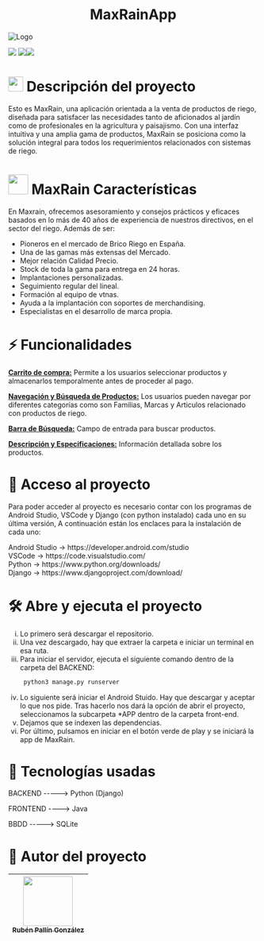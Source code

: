<h1 align="center"> MaxRainApp</h1>

![Logo](https://github.com/RubenPallin/MaxRainApp/assets/113434110/3be8ed67-9d58-45fb-a2bc-f8cbe4036b9e)


<p align="left">
   <img src="https://img.shields.io/badge/STATUS-EN%20DESAROLLO-green"> <img src="https://img.shields.io/github/stars/RubenPallin?style=social"><img src="https://img.shields.io/github/license/RubenPallin/MaxRainApp">
</p>

<h1> <img src="https://github.com/RubenPallin/MaxRainApp/assets/113434110/f9e4335e-d860-411f-920d-b3f8887ad3fb" width="30dp" height="30dp">
Descripción del proyecto
</h1>
Esto es MaxRain, una aplicación orientada a la venta de productos de riego, diseñada para satisfacer las necesidades tanto de aficionados al jardín como de profesionales en la agricultura y paisajismo. Con una interfaz intuitiva y una amplia gama de productos, MaxRain se posiciona como la solución integral para todos los requerimientos relacionados con sistemas de riego.

<h1><img src="https://github.com/RubenPallin/MaxRainApp/assets/113434110/8d29325d-e630-4fa7-a07e-82100589d0ee" width="40dp" height="40dp">
   MaxRain Características</h1>
En Maxrain, ofrecemos asesoramiento y consejos prácticos y eficaces basados en lo más de 40 años de experiencia de nuestros directivos, en el sector del riego. Además de ser:
<p></p>
<ul>
   <li>Pioneros en el mercado de Brico Riego en España.</li>
   <li>Una de las gamas más extensas del Mercado.</li>
   <li>Mejor relación Calidad Precio.</li>
   <li>Stock de toda la gama para entrega en 24 horas.</li>
   <li>Implantaciones personalizadas.</li>
   <li>Seguimiento regular del lineal.</li>
   <li>Formación al equipo de vtnas.</li>
   <li>Ayuda a la implantación con soportes de merchandising.</li>
   <li>Especialistas en el desarrollo de marca propia.</li>
</ul>

<h1>⚡️ Funcionalidades</h1>

<b><u>Carrito de compra:</u></b> Permite a los usuarios seleccionar productos y almacenarlos temporalmente antes de proceder al pago.
<p></p>
<b><u>Navegación y Búsqueda de Productos:</u></b> Los usuarios pueden navegar por diferentes categorías como son Familias, Marcas y Articulos relacionado con productos de riego.
<p></p>
<b><u>Barra de Búsqueda:</u></b> Campo de entrada para buscar productos.
<p></p>
<b><u>Descripción y Especificaciones:</u></b> Información detallada sobre los productos.

<h1>📁 Acceso al proyecto</h1>
Para poder acceder al proyecto es necesario contar con los programas de Android Studio, VSCode y Django (con python instalado) cada uno en su última versión, A continuación están los enclaces para la instalación de cada uno:
<p></p>
Android Studio -> https://developer.android.com/studio <br>
VSCode -> https://code.visualstudio.com/ <br>
Python -> https://www.python.org/downloads/ <br>
Django -> https://www.djangoproject.com/download/

<h1>🛠️ Abre y ejecuta el proyecto</h1>
<ol type="i" start="1"> 
   <li>Lo primero será descargar el repositorio.</li>
   <li>Una vez descargado, hay que extraer la carpeta e iniciar un terminal en esa ruta.</li>
   <li>
 Para iniciar el servidor, ejecuta el siguiente comando dentro de la carpeta del BACKEND:

   ```bash
    python3 manage.py runserver
   ```
   </li>
   <li>Lo siguiente será iniciar el Android Stuido. Hay que descargar y aceptar lo que nos pide. Tras hacerlo nos dará la opción de abrir el proyecto, seleccionamos la subcarpeta *APP dentro de la carpeta front-end.</li>
   <li>Dejamos que se indexen las dependencias.</li>
   <li>Por último, pulsamos en iniciar en el botón verde de play y se iniciará la app de MaxRain.</li>
</ol>

<h1>🧰 Tecnologías usadas</h1>

BACKEND -----> Python (Django)

FRONTEND ----> Java

BBDD -----> SQLite

<h1>👤 Autor del proyecto</h1>

| [<img src="https://avatars.githubusercontent.com/u/113434110?v=4" width=100><br><sub>Rubén Pallín González</sub>](https://github.com/RubenPallin) |  
| :---: |
